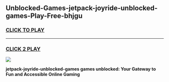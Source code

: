 
## Unblocked-Games-jetpack-joyride-unblocked-games-Play-Free-bhjgu
<h3>
<a href="https://premium76.site?title=jetpack-joyride-unblocked-games&ref=12A">CLICK TO PLAY</a></h3>
<hr>

<h3>
<a href="https://premium76.site?title=jetpack-joyride-unblocked-games&ref=12A">CLICK 2 PLAY</a>
  
</h3>

<a href="https://premium76.site?title=jetpack-joyride-unblocked-games&ref=12A"><img src="https://clearcache.store/games.png"></a>


**jetpack-joyride-unblocked-games games unblocked: Your Gateway to Fun and Accessible Online Gaming**
